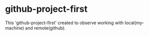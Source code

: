 # github-project-first
This 'github-project-first' created to observe working with local(my-machine) and remote(github).
